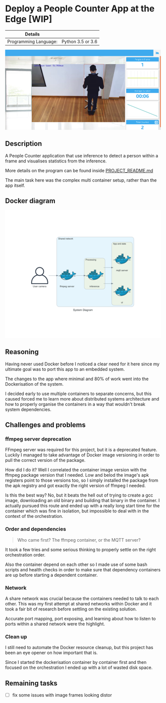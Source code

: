 # Deploy a People Counter App at the Edge [WIP]

| Details               |                   |
| --------------------- | ----------------- |
| Programming Language: | Python 3.5 or 3.6 |

![people-counter-python](./docs/images/people-counter-image.png)

## Description

A People Counter application that use inference to detect a person within a frame and visualises statistics from the inference.

More details on the program can be found inside [PROJECT_README.md](./PROJECT_README.md)

The main task here was the complex multi container setup, rather than the app itself.

## Docker diagram

![docker diagram](./docs/diagrams/system_diagram.png)

## Reasoning

Having never used Docker before I noticed a clear need for it here since my ultimate goal was to port this app to an embedded system.

The changes to the app where minimal and 80% of work went into the Dockerisation of the system.

I decided early to use multiple containers to separate concerns, but this caused forced me to learn more about distributed systems architecture and how to properly organise the containers in a way that wouldn't break system dependencies.

## Challenges and problems

### ffmpeg server deprecation

FFmpeg server was required for this project, but it is a deprecated feature. Luckily I managed to take advantage of Docker image versioning in order to pull the correct version of the package.

How did I do it? Well I correlated the container image version with the ffmpeg package version that I needed. Low and belod the image's apk registers point to those versions too, so I simply installed the package from the apk registry and got exactly the right version of ffmpeg I needed.

Is this the best way? No, but it beats the hell out of trying to create a gcc image, downloading an old binary and building that binary in the container. I actually pursued this route and ended up with a really long start time for the container which was fine in isolation, but impossible to deal with in the context of the orchestration.

### Order and dependencies

> Who came first? The ffmpeg container, or the MQTT server? 

It took a few tries and some serious thinking to properly settle on the right orchestration order.

Also the container depend on each other so I made use of some bash scripts and health checks in order to make sure that dependency containers are up before starting a dependent container.

### Network

A share network was crucial because the containers needed to talk to each other. This was my first attempt at shared networks within Docker and it took a fair bit of research before settling on the existing solution.

Accurate port mapping, port exposing, and learning about how to listen to ports within a shared network were the highlight.

### Clean up

I still need to automate the Docker resource cleanup, but this project has been an eye opener on how important that is.

Since I started the dockerisation container by container first and then focused on the orchestration I ended up with a lot of wasted disk space.

## Remaining tasks

- [ ] fix some issues with image frames looking distor
